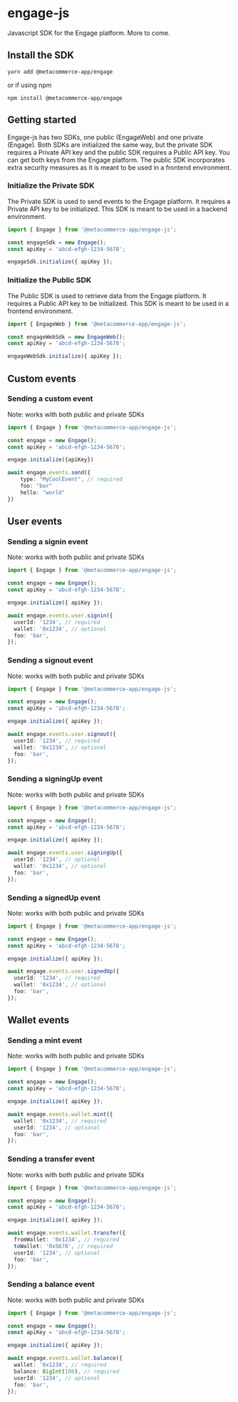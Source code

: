 # engage-js

Javascript SDK for the Engage platform. More to come.

## Install the SDK

```
yarn add @metacommerce-app/engage
```

or if using npm

```
npm install @metacommerce-app/engage
```

## Getting started

Engage-js has two SDKs, one public (EngageWeb) and one private (Engage). Both SDKs are initialized the same way, but the private SDK requires a Private API key and the public SDK requires a Public API key. You can get both keys from the Engage platform. The public SDK incorporates extra security measures as it is meant to be used in a frontend environment.

### Initialize the Private SDK

The Private SDK is used to send events to the Engage platform. It requires a Private API key to be initialized. This SDK is meant to be used in a backend environment.

```ts
import { Engage } from '@metacommerce-app/engage-js';

const engageSdk = new Engage();
const apiKey = 'abcd-efgh-1234-5678';

engageSdk.initialize({ apiKey });
```

### Initialize the Public SDK

The Public SDK is used to retrieve data from the Engage platform. It requires a Public API key to be initialized. This SDK is meant to be used in a frontend environment.

```ts
import { EngageWeb } from '@metacommerce-app/engage-js';

const engageWebSdk = new EngageWeb();
const apiKey = 'abcd-efgh-1234-5678';

engageWebSdk.initialize({ apiKey });
```

## Custom events

### Sending a custom event

Note: works with both public and private SDKs

```ts
import { Engage } from '@metacommerce-app/engage-js';

const engage = new Engage();
const apiKey = 'abcd-efgh-1234-5678';

engage.initialize({apiKey})

await engage.events.send({
    type: "MyCoolEvent", // required
    foo: "bar"
    hello: "world"
})
```

## User events

### Sending a signin event

Note: works with both public and private SDKs

```ts
import { Engage } from '@metacommerce-app/engage-js';

const engage = new Engage();
const apiKey = 'abcd-efgh-1234-5678';

engage.initialize({ apiKey });

await engage.events.user.signin({
  userId: '1234', // required
  wallet: '0x1234', // optional
  foo: 'bar',
});
```

### Sending a signout event

Note: works with both public and private SDKs

```ts
import { Engage } from '@metacommerce-app/engage-js';

const engage = new Engage();
const apiKey = 'abcd-efgh-1234-5678';

engage.initialize({ apiKey });

await engage.events.user.signout({
  userId: '1234', // required
  wallet: '0x1234', // optional
  foo: 'bar',
});
```

### Sending a signingUp event

Note: works with both public and private SDKs

```ts
import { Engage } from '@metacommerce-app/engage-js';

const engage = new Engage();
const apiKey = 'abcd-efgh-1234-5678';

engage.initialize({ apiKey });

await engage.events.user.signingUp({
  userId: '1234', // optional
  wallet: '0x1234', // optional
  foo: 'bar',
});
```

### Sending a signedUp event

Note: works with both public and private SDKs

```ts
import { Engage } from '@metacommerce-app/engage-js';

const engage = new Engage();
const apiKey = 'abcd-efgh-1234-5678';

engage.initialize({ apiKey });

await engage.events.user.signedUp({
  userId: '1234', // required
  wallet: '0x1234', // optional
  foo: 'bar',
});
```

## Wallet events

### Sending a mint event

Note: works with both public and private SDKs

```ts
import { Engage } from '@metacommerce-app/engage-js';

const engage = new Engage();
const apiKey = 'abcd-efgh-1234-5678';

engage.initialize({ apiKey });

await engage.events.wallet.mint({
  wallet: '0x1234', // required
  userId: '1234', // optional
  foo: 'bar',
});
```

### Sending a transfer event

Note: works with both public and private SDKs

```ts
import { Engage } from '@metacommerce-app/engage-js';

const engage = new Engage();
const apiKey = 'abcd-efgh-1234-5678';

engage.initialize({ apiKey });

await engage.events.wallet.transfer({
  fromWallet: '0x1234', // required
  toWallet: '0x5678', // required
  userId: '1234', // optional
  foo: 'bar',
});
```

### Sending a balance event

Note: works with both public and private SDKs

```ts
import { Engage } from '@metacommerce-app/engage-js';

const engage = new Engage();
const apiKey = 'abcd-efgh-1234-5678';

engage.initialize({ apiKey });

await engage.events.wallet.balance({
  wallet: '0x1234', // required
  balance: BigInt(100), // required
  userId: '1234', // optional
  foo: 'bar',
});
```
